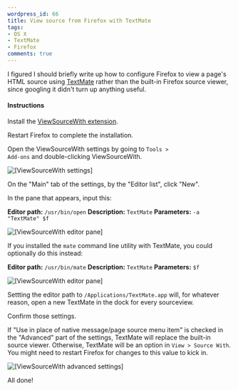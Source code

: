 ```yaml
---
wordpress_id: 66
title: View source from Firefox with TextMate
tags:
- OS X
- TextMate
- Firefox
comments: true
---
```

I figured I should briefly write up how to configure Firefox to view a page's HTML source using <a href="http://www.macromates.com">TextMate</a> rather than the built-in Firefox source viewer, since googling it didn't turn up anything useful.

<!--more-->

<h4>Instructions</h4>

Install the <a href="https://addons.mozilla.org/firefox/394/">ViewSourceWith extension</a>.

Restart Firefox to complete the installation.

Open the ViewSourceWith settings by going to <code>Tools &gt; Add-ons</code> and double-clicking ViewSourceWith.

<p class="center"><img src="/uploads/viewsourcewithtm-config.png" alt="[ViewSourceWith settings]" /></p>

On the "Main" tab of the settings, by the "Editor list", click "New".

In the pane that appears, input this:

<strong>Editor path:</strong> <code>/usr/bin/open</code>
<strong>Description:</strong> <code>TextMate</code>
<strong>Parameters:</strong> <code>-a "TextMate" $f</code>

<p class="center"><img src="/uploads/viewsourcewithtm-configpane2.png" alt="[ViewSourceWith editor pane]" /></p>

If you installed the <code>mate</code> command line utility with TextMate, you could optionally do this instead:

<strong>Editor path:</strong> <code>/usr/bin/mate</code>
<strong>Description:</strong> <code>TextMate</code>
<strong>Parameters:</strong> <code>$f</code>

<p class="center"><img src="/uploads/viewsourcewithtm-configpane.png" alt="[ViewSourceWith editor pane]" /></p>

Settting the editor path to <code>/Applications/TextMate.app</code> will, for whatever reason, open a new TextMate in the dock for every sourceview.

Confirm those settings.

If "Use in place of native message/page source menu item" is checked in the "Advanced" part of the settings, TextMate will replace the built-in source viewer. Otherwise, TextMate will be an option in <code>View &gt; Source With</code>. You might need to restart Firefox for changes to this value to kick in.

<p class="center"><img src="/uploads/viewsourcewithtm-advanced.png" alt="[ViewSourceWith advanced settings]" /></p>

All done!
